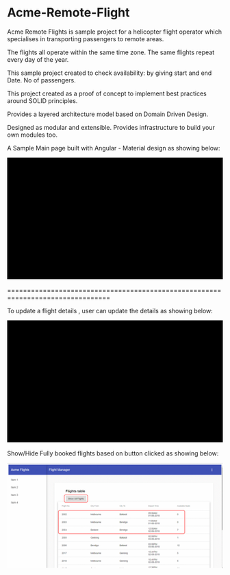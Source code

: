 # Acme-Remote-Flight
Acme Remote Flights is sample project for a helicopter flight operator which specialises in transporting passengers to remote areas.

The flights all operate within the same time zone. The same flights repeat every day of the year.

This sample project created to check availability: by giving start and end Date. No of passengers.

This project created as a proof of concept to implement best practices around SOLID principles.

Provides a layered architecture model based on Domain Driven Design.

Designed as modular and extensible. Provides infrastructure to build your own modules too.

A Sample Main page built with Angular - Material design as showing below:

![alt test](https://github.com/TamerDotnet/Acme-Remote-Flight/blob/master/Acme_ClientApp.gif)

================================================================================

To update a flight details , user can update the details as showing below:

![alt test](https://github.com/TamerDotnet/Acme-Remote-Flight/blob/master/FlightDetails.gif)

Show/Hide Fully booked flights based on button clicked as showing below:

![alt test](https://github.com/TamerDotnet/Acme-Remote-Flight/blob/master/ShowAvailableFlights.gif)
 

